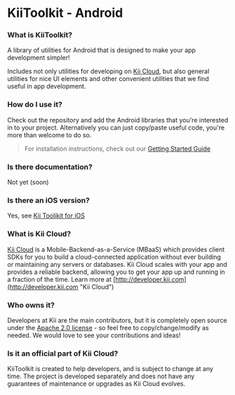 # KiiToolkit - Android
### What is KiiToolkit?
A library of utilities for Android that is designed to make your app development simpler!

Includes not only utilities for developing on [Kii Cloud](http://developer.kii.com "Kii Cloud"), but also general utilities for nice UI elements and other convenient utilities that we find useful in app development.

### How do I use it?
Check out the repository and add the Android libraries that you're interested in to your project. Alternatively you can just copy/paste useful code, you're more than welcome to do so.

> For installation instructions, check out our [Getting Started Guide](https://github.com/KiiPlatform/KiiToolkit-Android/wiki/Getting-Started "Getting Started Guide")

### Is there documentation?
Not yet (soon)

### Is there an iOS version?
Yes, see [Kii Toolikit for iOS](https://github.com/KiiPlatform/KiiToolkit-iOS "Kii Tollkit for iOS")

### What is Kii Cloud?
[Kii Cloud](http://developer.kii.com "Kii Cloud") is a Mobile-Backend-as-a-Service (MBaaS) which provides client SDKs for you to build a cloud-connected application without ever building or maintaining any servers or databases. Kii Cloud scales with your app and provides a reliable backend, allowing you to get your app up and running in a fraction of the time. Learn more at [http://developer.kii.com](http://developer.kii.com "Kii Cloud")

### Who owns it?
Developers at Kii are the main contributors, but it is completely open source under the [Apache 2.0 license](http://www.apache.org/licenses/LICENSE-2.0 "Apache 2.0") - so feel free to copy/change/modify as needed. We would love to see your contributions and ideas!

### Is it an official part of Kii Cloud?
KiiToolkit is created to help developers, and is subject to change at any time. The project is developed separately and does not have any guarantees of maintenance or upgrades as Kii Cloud evolves.
